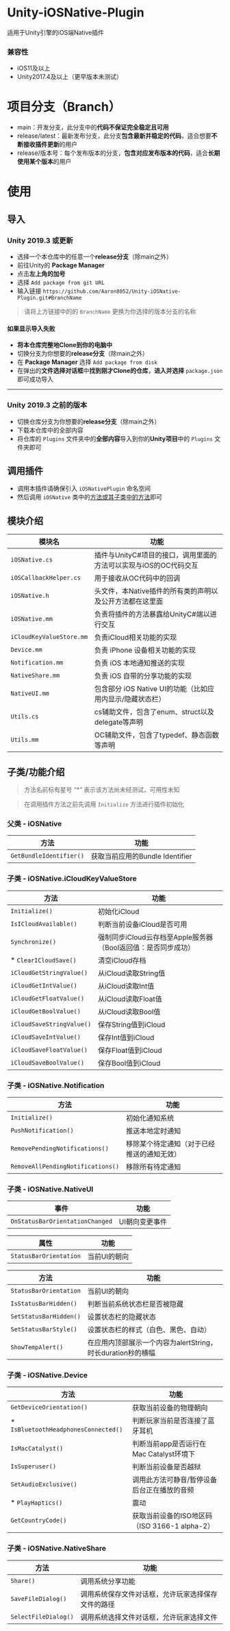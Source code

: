 # Unity-iOSNative-Plugin
适用于Unity引擎的iOS端Native插件

### 兼容性
- iOS11及以上
- Unity2017.4及以上（更早版本未测试）

# 项目分支（Branch）

- main：开发分支，此分支中的**代码不保证完全稳定且可用**
- release/latest：最新发布分支，此分支**包含最新并稳定的代码**，适合想要**不断接收插件更新**的用户
- release/版本号：每个发布版本的分支，**包含对应发布版本的代码**，适合**长期使用某个版本**的用户

# 使用
## 导入
### Unity 2019.3 或更新
- 选择一个本仓库中的任意一个**release分支**（除main之外）
- 前往Unity的 **Package Manager**
- 点击**左上角的加号**
- 选择 `Add package from git URL`
- 输入链接 `https://github.com/Aaron8052/Unity-iOSNative-Plugin.git#BranchName`

> 请将上方链接中的的 `BranchName` 更换为你选择的版本分支的名称

#### 如果显示导入失败
- **将本仓库完整地Clone到你的电脑中**
- 切换分支为你想要的**release分支**（除main之外）
- 在 **Package Manager** 选择 `Add package from disk`
- 在弹出的**文件选择对话框**中**找到刚才Clone的仓库**，**进入并选择** `package.json` 即可成功导入

-------------------------------------

### Unity 2019.3 之前的版本
- 切换仓库分支为你想要的**release分支**（除main之外）
- 下载本仓库中的全部内容
- 将仓库的 `Plugins` 文件夹中的**全部内容**导入到你的**Unity项目**中的 `Plugins` 文件夹即可

## 调用插件
- 调用本插件请确保引入 `iOSNativePlugin` 命名空间
- 然后调用 `iOSNative` 类中的[方法或其子类中的方法](#子类功能介绍)即可


## 模块介绍

| 模块名                      | 功能                                     |
|--------------------------|----------------------------------------|
| `iOSNative.cs`           | 插件与UnityC#项目的接口，调用里面的方法可以实现与iOS的OC代码交互 |
| `iOSCallbackHelper.cs`   | 用于接收从OC代码中的回调                          |
| `iOSNative.h`            | 头文件，本Native插件的所有类的声明以及公开方法都在这里面        |
| `iOSNative.mm`           | 负责将插件的方法暴露给UnityC#端以进行交互               |
| `iCloudKeyValueStore.mm` | 负责iCloud相关功能的实现                        |
| `Device.mm`              | 负责 iPhone 设备相关功能的实现                    |
| `Notification.mm`        | 负责 iOS 本地通知推送的实现                       |
| `NativeShare.mm`         | 负责 iOS 自带的分享功能的实现                      |
| `NativeUI.mm`            | 包含部分 iOS Native UI的功能（比如应用内显示/隐藏状态栏）   |
| `Utils.cs`               | cs辅助文件，包含了enum、struct以及delegate等声明 |
| `Utils.mm`               | OC辅助文件，包含了typedef、静态函数等声明 |

## 子类/功能介绍

> 方法名前标有星号 “*” 表示该方法尚未经测试，可用性未知

> 在调用插件方法之前先调用 `Initialize` 方法进行插件初始化

### 父类 - iOSNative

| 方法                      | 功能                       |
|-------------------------|--------------------------|
| `GetBundleIdentifier()` | 获取当前应用的Bundle Identifier |

### 子类 - iOSNative.iCloudKeyValueStore

| 方法                        | 功能                                     |
|---------------------------|----------------------------------------|
| `Initialize()`          | 初始化iCloud         |
| `IsICloudAvailable()`     | 判断当前设备iCloud是否可用                       |
| `Synchronize()`           | 强制同步iCloud云存档至Apple服务器（Bool返回值：是否同步成功） |
| * `ClearICloudSave()`     | 清空iCloud存档                             |
| `iCloudGetStringValue()`  | 从iCloud读取String值                       |
| `iCloudGetIntValue()`     | 从iCloud读取Int值                          |
| `iCloudGetFloatValue()`   | 从iCloud读取Float值                        |
| `iCloudGetBoolValue()`    | 从iCloud读取Bool值                         |
| `iCloudSaveStringValue()` | 保存String值到iCloud                       |
| `iCloudSaveIntValue()`    | 保存Int值到iCloud                          |
| `iCloudSaveFloatValue()`  | 保存Float值到iCloud                        |
| `iCloudSaveBoolValue()`   | 保存Bool值到iCloud                         |

### 子类 - iOSNative.Notification

| 方法                                | 功能                    |
|-----------------------------------|-----------------------|
| `Initialize()`          | 初始化通知系统         |
| `PushNotification()`              | 推送本地定时通知              |
| `RemovePendingNotifications()`    | 移除某个待定通知（对于已经推送的通知无效） |
| `RemoveAllPendingNotifications()` | 移除所有待定通知              |

### 子类 - iOSNative.NativeUI
| 事件                   | 功能                                      |
|------------------------|-----------------------------------------|
| `OnStatusBarOrientationChanged` | UI朝向变更事件 |

| 属性                    | 功能                                      |
|------------------------|-----------------------------------------|
| `StatusBarOrientation` | 当前UI的朝向 |

| 方法                     | 功能                                      |
|------------------------|-----------------------------------------|
| `StatusBarOrientation` | 当前UI的朝向 |
| `IsStatusBarHidden()`  | 判断当前系统状态栏是否被隐藏                          |
| `SetStatusBarHidden()` | 设置状态栏的隐藏状态                              |
| `SetStatusBarStyle()`  | 设置状态栏的样式（白色、黑色、自动）                      |
| `ShowTempAlert()`      | 在应用内顶部展示一个内容为alertString，时长duration秒的横幅 |

### 子类 - iOSNative.Device

| 方法                      | 功能                             |
|-------------------------|-----------------------------------|
| `GetDeviceOrientation()` | 获取当前设备的物理朝向 |
| * `IsBluetoothHeadphonesConnected()` | 判断玩家当前是否连接了蓝牙耳机  |
| `IsMacCatalyst()`       | 判断当前app是否运行在Mac Catalyst环境下     |
| `IsSuperuser()`         | 判断当前设备是否越狱                        |
| `SetAudioExclusive()`   | 调用此方法可静音/暂停设备后台正在播放的音频    |
| * `PlayHaptics()`       | 震动                                |
| `GetCountryCode()`      | 获取当前设备的ISO地区码（ISO 3166-1 alpha-2） |

### 子类 - iOSNative.NativeShare

| 方法                   | 功能                        |
|----------------------|---------------------------|
| `Share()`            | 调用系统分享功能                  |
| `SaveFileDialog()`   | 调用系统保存文件对话框，允许玩家选择保存文件的路径 |
| `SelectFileDialog()` | 调用系统选择文件对话框，允许玩家选择文件      |
